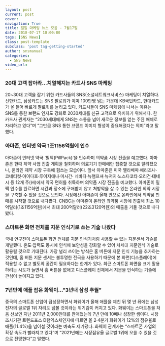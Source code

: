 ```yaml
---
layout: post
current: post
cover:  
navigation: True
title: 일일 마케팅 뉴스 모음 - 7월17일
date: 2018-07-17 10:00:00
tags: [SNS News]
class: post-template
subclass: 'post tag-getting-started'
author: snsmanual
categories:
  - SNS News
video_url: 
---
```


### **20대 고객 잡아라…치열해지는 카드사 SNS 마케팅**

20~30대 고객을 잡기 위한 카드사들의 SNS(소셜네트워크서비스) 마케팅이 치열하다.
신한카드, 삼성카드는 SNS 팔로워가 이미 100만명 넘는 가운데 KB국민카드, 현대카드가 올 들어 빠르게 팔로워를 늘리고 있다.
카드사들이 SNS 마케팅에 나서는 이유는 SNS를 통한 브랜드 인지도 강화로 2030세대를 신규 고객으로 유치하기 위해서다.
한 카드사 관계자는 “2030세대에게 SNS는 소통을 넘어 새로운 정보를 얻는 주된 매체로 자리하고 있다”며
“그만큼 SNS 통한 브랜드 이미지 형성이 중요해졌다는 의미”라고 말했다.


### **아마존, 인터넷 약국 1조1156억원에 인수**

아마존이 인터넷 약국 ‘필팩(PillPack)’을 인수하며 의약품 시장 진출을 예고했다.
아마존은 한때 제약 사업 진출 계획을 철회하며 의료기기 판매에만 집중할 것으로 알려졌으나,
온라인 제약 시장 구축에 힘쓰는 모습이다.
앞서 아마존은 미국 앨라배마∙애리조나∙코네티컷∙아이다호∙루이지애나∙미시간∙
네바다∙뉴햄프셔∙뉴저지∙노스다코타∙오리건∙테네시 등
12개 주(州)에서 약국 면허를 취득하며 의약품 시장 진출을 예고했다.
아마존이 필팩 인수를 완료하면 시간과 장소에 구애받지 않고 처방약을 살 수 있는
온라인 의약 시장을 구축할 수 있을 것으로 보인다.
시장에선 아마존이 올해 안으로 온라인에서 의약품 판매를 시작할 것으로 내다봤다.
CNBC는 아마존이 온라인 의약품 시장에 진출해 최소 10억달러(1조1156억원)에서
최대 200억달러(22조3120억원)의 매출을 거둘 것으로 내다봤다.


### **스마트폰 화면 전체를 지문 인식기로 쓰는 기술 나왔다**

국내 연구진이 스마트폰 화면 전체를 지문 인식기처럼 사용할 수 있는 지문센서 기술를 개발했다.
온도·압력도 동시에 인식해 보안성을 강화할 수 있어 차세대 지문인식 기술로 활용될 것으로 기대된다.
가장 널리 쓰이는 방식은 홈 버튼에 지문 인식 기능을 추가하는 것인데,
홈 버튼 지문 센서는 불투명한 전극을 사용하기 때문에 본 화면(디스플레이)에 적용할 수 없고
별도의 공간이 필요하다는 한계가 있다. 최근 스마트폰 화면을 크게 활용하려는 시도가 늘면서
홈 버튼을 없애고 디스플레이 전체에서 지문을 인식하는 기술에 관심이 높아지고 있다.


### **7년만에 애플 잡은 화웨이…”3년내 삼성 추월”**

중국의 스마트폰 산업이 급성장하면서 화웨이가 올해 애플을 제친 뒤 몇 년 뒤에는 삼성전자의
글로벌 1위 자리도 넘볼 것이라는 위기감이 커지고 있다.
화웨이는 스마트폰을 처음 선보인 지난 2011년 2,000만대를 판매했는데
7년 만에 10배나 성장한 셈이다. 시장조사기관 트렌드포스 D램익스체인지에 따르면
올 2·4분기 화웨이가 12%의 점유율로 애플(11.4%)을 넘어설 것이라는 예측도 제기됐다.
화웨이 관계자는 “스마트폰 사업의 확장 속도가 빨라지고 있다”며
“2021년에는 시장점유율 글로벌 1위에 오를 수 있을 것으로 전망한다”고 말했다.